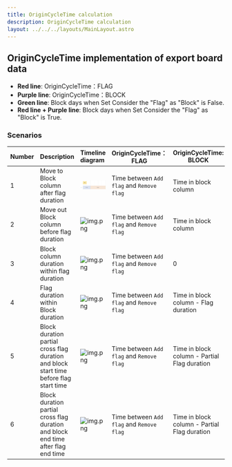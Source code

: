 ```yaml
---
title: OriginCycleTime calculation
description: OriginCycleTime calculation
layout: ../../../layouts/MainLayout.astro
---
```


## OriginCycleTime implementation of export board data

- **Red line**: OriginCycleTime：FLAG
- **Purple line**: OriginCycleTime：BLOCK
- **Green line**: Block days when Set Consider the "Flag" as "Block" is False.
- **Red line + Purple line**: Block days when Set Consider the "Flag" as "Block" is True.

### Scenarios

| Number | Description                                                                            | Timeline diagram                                                                                                                  | OriginCycleTime：FLAG                     | OriginCycleTime: BLOCK                       |
| :----- | :------------------------------------------------------------------------------------- | :-------------------------------------------------------------------------------------------------------------------------------- | ----------------------------------------- | -------------------------------------------- |
| 1      | Move to Block column after flag duration                                               | ![img.png](../../../assets/origincycletime-image/block-after-flag.png)                                                            | Time between `Add flag` and `Remove flag` | Time in block column                         |
| 2      | Move out Block column before flag duration                                             | ![img.png](https://cdn.staticaly.com/gh/au-heartbeat/data-hosting@main/origincycletime-image/block-before-flag.png)               | Time between `Add flag` and `Remove flag` | Time in block column                         |
| 3      | Block column duration within flag duration                                             | ![img.png](https://cdn.staticaly.com/gh/au-heartbeat/data-hosting@main/origincycletime-image/block-witnin-flag.png)               | Time between `Add flag` and `Remove flag` | 0                                            |
| 4      | Flag duration within Block duration                                                    | ![img.png](https://cdn.staticaly.com/gh/au-heartbeat/data-hosting@main/origincycletime-image/flag-within-block.png)               | Time between `Add flag` and `Remove flag` | Time in block column - Flag duration         |
| 5      | Block duration partial cross flag duration and block start time before flag start time | ![img.png](https://cdn.staticaly.com/gh/au-heartbeat/data-hosting@main/origincycletime-image/block-partial-cross-flag-before.png) | Time between `Add flag` and `Remove flag` | Time in block column - Partial Flag duration |
| 6      | Block duration partial cross flag duration and block end time after flag end time      | ![img.png](https://cdn.staticaly.com/gh/au-heartbeat/data-hosting@main/origincycletime-image/block-partial-cross-flag-after.png)  | Time between `Add flag` and `Remove flag` | Time in block column - Partial Flag duration |
